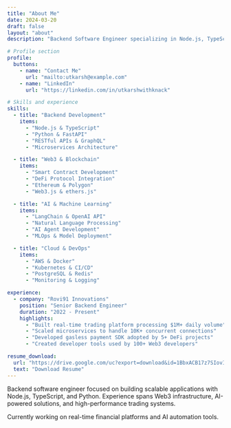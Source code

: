 ```yaml
---
title: "About Me"
date: 2024-03-20
draft: false
layout: "about"
description: "Backend Software Engineer specializing in Node.js, TypeScript, and Python with experience in Web3 and AI-driven products"

# Profile section
profile:
  buttons:
    - name: "Contact Me"
      url: "mailto:utkarsh@example.com"
    - name: "LinkedIn"
      url: "https://linkedin.com/in/utkarshwithknack"

# Skills and experience
skills:
  - title: "Backend Development"
    items:
      - "Node.js & TypeScript"
      - "Python & FastAPI"
      - "RESTful APIs & GraphQL"
      - "Microservices Architecture"

  - title: "Web3 & Blockchain"
    items:
      - "Smart Contract Development"
      - "DeFi Protocol Integration"
      - "Ethereum & Polygon"
      - "Web3.js & ethers.js"

  - title: "AI & Machine Learning"
    items:
      - "LangChain & OpenAI API"
      - "Natural Language Processing"
      - "AI Agent Development"
      - "MLOps & Model Deployment"

  - title: "Cloud & DevOps"
    items:
      - "AWS & Docker"
      - "Kubernetes & CI/CD"
      - "PostgreSQL & Redis"
      - "Monitoring & Logging"

experience:
  - company: "Rovi91 Innovations"
    position: "Senior Backend Engineer"
    duration: "2022 - Present"
    highlights:
      - "Built real-time trading platform processing $1M+ daily volume"
      - "Scaled microservices to handle 10K+ concurrent connections"
      - "Developed gasless payment SDK adopted by 5+ DeFi projects"
      - "Created developer tools used by 100+ Web3 developers"

resume_download:
  url: "https://drive.google.com/uc?export=download&id=1BbxACB17z7SIovIOBrrjB7pSVts_YOJU"
  text: "Download Resume"
---
```


Backend software engineer focused on building scalable applications with Node.js, TypeScript, and Python. Experience spans Web3 infrastructure, AI-powered solutions, and high-performance trading systems.

Currently working on real-time financial platforms and AI automation tools.
